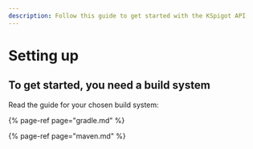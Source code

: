 ```yaml
---
description: Follow this guide to get started with the KSpigot API
---
```


# Setting up

## To get started, you need a build system

Read the guide for your chosen build system:

{% page-ref page="gradle.md" %}

{% page-ref page="maven.md" %}



